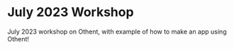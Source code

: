 # July 2023 Workshop
July 2023 workshop on Othent, with example of how to make an app using Othent!
